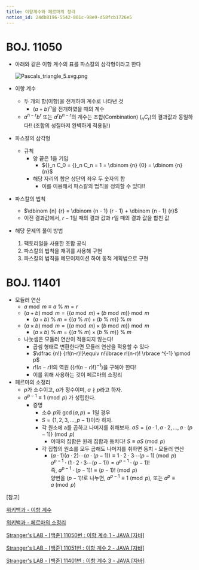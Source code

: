 ```yaml
---
title: 이항계수와 페르마의 정리
notion_id: 24db8196-5542-801c-98e9-d58fcb1726e5
---
```

  
# BOJ. 11050  
  
- 아래와 같은 이항 계수의 표를 파스칼의 삼각형이라고 한다  
  
    ![Pascals_triangle_5.svg.png](https://prod-files-secure.s3.us-west-2.amazonaws.com/ee9cb3f6-9bac-463c-ac07-0442097183e8/67dbf580-7a07-485d-ae36-3de4a6a96e17/Pascals_triangle_5.svg.png?X-Amz-Algorithm=AWS4-HMAC-SHA256&X-Amz-Content-Sha256=UNSIGNED-PAYLOAD&X-Amz-Credential=ASIAZI2LB466SL2GLVP2%2F20251006%2Fus-west-2%2Fs3%2Faws4_request&X-Amz-Date=20251006T011416Z&X-Amz-Expires=3600&X-Amz-Security-Token=IQoJb3JpZ2luX2VjEOn%2F%2F%2F%2F%2F%2F%2F%2F%2F%2FwEaCXVzLXdlc3QtMiJHMEUCIQCVUlK6GnqbhcEEriXCjaCufyuXcMff%2B1pKj6nK0Ya74gIgIFU1Bk3mL18P6eopqSlToKBdOh8HPgXZyLW5qQvi8MAqiAQIgf%2F%2F%2F%2F%2F%2F%2F%2F%2F%2FARAAGgw2Mzc0MjMxODM4MDUiDLDZPHenzhAVjG8jMyrcA5T4GggJLC102gztFqdk1TLQcBbdbyWdFHJroNatwYHlxPOSmC5rJFY1WpMI3ygAjlJ3%2B4vnnU7L%2FOLLFOLdWWn8MlF3Drhf7Cqg2dFMK0TFq6Nn1sLQiRZKWuxCH2toy4O4jXwt7EdAQDFNo09H%2BFcSWsGgVpsT3zBb6IZkHiGiyHgxZKaAH363VZvg9yGsnsIkposOtxJOMQ%2BxyzDEuJY13PFgzlkN2mULxWGZZwedC6KJJ9su%2FP5B6rX8q269Qm9NpNAAogs48MYV0f1oc%2BOkzpREWerG5fHRcrOS9TW8vxgNl0GFtYOoVGEcjcZdbdjlrjJei6WUwKtpXqIjRZ9rF8a517PeMLtOYeh1UUX%2F96XGBlQK53bhY9%2BVe3zBW83G6RsNQTXf%2BBw51kyEcK7AVUOelypT2q%2FZvD3UGVtKOQRsUR9fFviw1LBOnYuwk%2BVEG%2FX5QIv6a6JDYM7qx32M7VQvIiu6yuGZDjuQyqyZ2baziNvgj1WZgXMlpcV%2FLyL6n0iJfs%2F%2BhLP94WsKRh5qfd5a7OB0YuTdlfJ3vfnTcK2HyFLlRd3UxgdHoXJ2z2S9G8s6kL2mG0QQpkiV0h%2FBufTseNXqiM7EcyvT%2BCXDxkUOoYj%2F1by0g%2FMhMMWWjMcGOqUBiNh1hBuLq2m7BzwwA0g1a0EhqmpHmKE0sbFULxm35Z3NGkNJ9Ifdx0Rt3lukrLKdHKYq6xMe9kKJyb0Gb1axmPxDaiGF4mEcmNsCYzkoNoROpyUeUaBH39GtBbl452kKcSir9mw5kcVCjR6b8UFKXHgIeHVt2H%2FHprEbU4skgtl28tQQurpPjjhSH1QqkFKt9Iy3p6ESEvJk7zBy17Ei92HX5Gng&X-Amz-Signature=48294f9f5541f00f1f2df90e3adacdf0042b3bd0207c5c6e779f154e603c9403&X-Amz-SignedHeaders=host&x-amz-checksum-mode=ENABLED&x-id=GetObject)  
  
- 이항 계수  
    - 두 개의 항(이항)을 전개하여 계수로 나타낸 것  
        - $(a+b)^n$을 전개하였을 때의 계수  
    - $a^{n-r}b^r$ 또는 $a^rb^{n-r}$의 계수는 조합(Combination) (${}_nC_r$)의 결과값과 동일하다!! (조합의 성질마저 완벽하게 적용됨!)  
- 파스칼의 삼각형  
    - 규칙  
        - 양 끝은 1을 기입  
            - ${}_n C_0 = {}_n C_n = 1 = \dbinom {n} {0} = \dbinom {n} {n}$  
        - 해당 자리의 합은 상단의 좌우 두 숫자의 합  
            - 이를 이용해서 파스칼의 법칙을 정의할 수 있다!!  
- 파스칼의 법칙  
    - $\dbinom {n} {r} = \dbinom {n - 1} {r  - 1} + \dbinom {n - 1} {r}$  
    - 이전 결과값에서, $r-1$일 때의 결과 값과 $r$일 때의 결과 값을 합친 값  
- 해당 문제의 풀이 방법  
    1. 팩토리얼을 사용한 조합 공식  
    2. 파스칼의 법칙을 재귀를 사용해 구현  
    3. 파스칼의 법칙을 메모이제이션 하여 동적 계획법으로 구현  
  
# BOJ. 11401  
  
- 모듈러 연산  
    - $a \bmod m \equiv a \ \% \ m = r$  
    - $(a + b) \bmod m = \lbrace (a \bmod m) + (b \bmod m) \rbrace \bmod m$  
        - $(a + b) \ \% \ m = \lbrace (a \ \% \ m) + (b \ \% \ m) \rbrace \ \% \ m$  
    - $(a \times b) \bmod m = \lbrace (a \bmod m) \times (b \bmod m) \rbrace \bmod m$  
        - $(a \times b) \ \% \ m = \lbrace (a \ \% \ m) \times (b \ \% \ m) \rbrace \ \% \ m$  
    - 나눗셈은 모듈러 연산이 적용되지 않는다!  
        - 곱셈 형태로 변환한다면 모듈러 연산을 적용할 수 있다  
        - $\dfrac {n!} {r!(n-r)!}\equiv n!\lbrace r!(n-r)! \rbrace ^{-1} \pmod p$  
        - $r!(n-r)!$의 역원 ($\lbrace r!(n-r)! \rbrace ^ {-1}$)을 구해야 한다!  
        - 이를 위해 사용하는 것이 페르마의 소정리  
- 페르마의 소정리  
    - $p$가 소수이고, $a$가 정수이며,  $a \nmid p$라고 하자.  
    - $a^{p-1} \equiv 1 \pmod p$ 가 성립한다.  
        - 증명  
            - 소수 $p$와 $\gcd(a, p) = 1$일 경우  
            - $S = \lbrace 1,2,3,\dots, p-1 \rbrace$이라 하자.  
            - 각 원소에 a를 곱하고 나머지를 취해보자. $aS = \lbrace a \cdot 1, a \cdot 2, \dots, a \cdot (p-1) \rbrace \pmod p$  
                - 이때의 집합은 원래 집합과 동치다! $S \equiv aS \pmod p$  
            - 각 집합의 원소를 모두 곱해도 나머지를 취하면 동치 - 모듈러 연산  
                - $(a \cdot 1)(a \cdot 2) \cdots(a \cdot (p-1)) \equiv 1 \cdot 2 \cdot 3 \cdots (p-1) \pmod p$   
                $a^{p-1} \cdot (1 \cdot 2 \cdot 3 \cdots (p-1)) = a^{p-1} \cdot (p-1)!$   
                즉, $a^{p-1} \cdot (p-1)! \equiv (p-1)! \pmod p$  
                양변을 $(p-1)!$로 나누면, $a^{p-1} \equiv 1 \pmod p$, 또는 $a^p \equiv a \pmod p$  
  
[참고]  
  
  
[위키백과 - 이항 계수](https://ko.wikipedia.org/wiki/%EC%9D%B4%ED%95%AD_%EA%B3%84%EC%88%98)  
  
  
[위키백과 - 페르마의 소정리](https://ko.wikipedia.org/wiki/%ED%8E%98%EB%A5%B4%EB%A7%88%EC%9D%98_%EC%86%8C%EC%A0%95%EB%A6%AC)  
  
  
[Stranger's LAB - [백준] 11050번 : 이항 계수 1 - JAVA [자바]](https://st-lab.tistory.com/159)  
  
  
[Stranger's LAB - [백준] 11051번 : 이항 계수 2 - JAVA [자바]](https://st-lab.tistory.com/162)  
  
  
[Stranger's LAB - [백준] 11401번 : 이항 계수 3 - JAVA [자바]](https://st-lab.tistory.com/241)  
  
